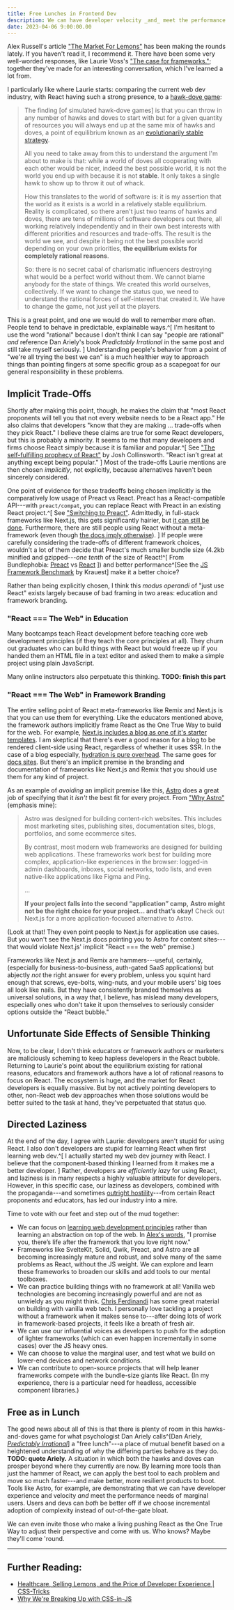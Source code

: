 ```yaml
---
title: Free Lunches in Frontend Dev
description: We can have developer velocity _and_ meet the performance needs of marginal users
date: 2023-04-06 9:00:00.00
---
```


Alex Russell's article ["The Market For Lemons"](https://infrequently.org/2023/02/the-market-for-lemons/)
has been making the rounds lately. If you haven't read it, I recommend it.
There have been some very well-worded responses, like Laurie Voss's
["The case for frameworks."](https://seldo.com/posts/the_case_for_frameworks);
together they've made for an interesting conversation, which I've learned a lot from.

I particularly like where Laurie starts: comparing the current web dev industry,
with React having such a strong presence, to a [hawk-dove game](https://en.wikipedia.org/wiki/Chicken_(game)):

> The finding [of simulated hawk-dove games] is that you can throw in
> any number of hawks and doves to start with but for a given
> quantity of resources you will always end up at the same mix of hawks and doves,
> a point of equilibrium known as an
> [evolutionarily stable strategy](https://en.wikipedia.org/wiki/Evolutionarily_stable_strategy).
>
> All you need to take away from this to understand the argument I'm about to make is that:
> while a world of doves all cooperating with each other would be nicer,
> indeed the best possible world,
> it is not the world you end up with because it is not **stable**.
> It only takes a single hawk to show up to throw it out of whack.
>
> How this translates to the world of software is:
> it is my assertion that the world as it exists is a world in a relatively stable equilibrium.
> Reality is complicated, so there aren't just two teams of hawks and doves,
> there are tens of millions of software developers out there,
> all working relatively independently and in their own best interests
> with different priorities and resources and trade-offs.
> The result is the world we see, and despite it being not the best possible world
> depending on your own priorities, **the equilibrium exists for completely rational reasons**.
>
> So: there is no secret cabal of charismatic influencers
> destroying what would be a perfect world without them.
> We cannot blame anybody for the state of things. We created this world ourselves, collectively.
> If we want to change the status quo, we need to understand the rational
> forces of self-interest that created it.
> We have to change the game, not just yell at the players.

This is a great point, and one we would do well to remember more often.
People tend to behave in predictable, explainable ways.^[
    I'm hesitant to use the word "rational" because I don't think I
    can say "people are rational" _and_ reference Dan Ariely's book
    _Predictably Irrational_ in the same post and still take myself
    seriously.
    ]
Understanding people's behavior from a point of "we're all trying the best we can"
is a much healthier way to approach things than pointing fingers at some specific group
as a scapegoat for our general responsibility in these problems.

## Implicit Trade-Offs

Shortly after making this point, though, he makes the claim that
"most React proponents will tell you that not every website needs to be a React app."
He also claims that developers "know that they are making ... trade-offs when they pick React."
I believe these claims are true for some React developers, but this is probably a minority.
It seems to me that many developers and firms choose React simply because it is familiar and popular.^[
    See ["The self-fulfilling prophecy of React"](https://joshcollinsworth.com/blog/self-fulfilling-prophecy-of-react)
    by Josh Collinsworth. "React isn’t great at anything except being popular."
]
Most of the trade-offs Laurie mentions are then chosen _implicitly_, not explicitly,
because alternatives haven't been sincerely considered.

One point of evidence for these tradeoffs being chosen implicitly
is the comparatively low usage of Preact vs React.
Preact has a React-compatible API---with `preact/compat`, you can replace React with
Preact in an existing React project.^[
    See ["Switching to Preact"](https://preactjs.com/guide/v10/switching-to-preact).
    Admittedly, in full-stack frameworks like Next.js, this gets significantly hairier,
    but [it can still be done](https://joyofcode.xyz/next-bundle-size).
    Furthermore, there are still people using React without a meta-framework
    (even though [the docs imply otherwise](https://wasp-lang.dev/blog/2023/03/17/new-react-docs-pretend-spas-dont-exist)).
    ]
If people were carefully considering the trade-offs of different framework choices,
wouldn't a lot of them decide that Preact's much smaller bundle size (4.2kb
minified and gzipped---_one tenth_ of the size of React!^[
    From Bundlephobia: [Preact](https://bundlephobia.com/package/react-dom@18.2.0)
    vs [React](https://bundlephobia.com/package/react-dom@18.2.0)
])
and better performance^[See the [JS Framework Benchmark](https://krausest.github.io/js-framework-benchmark/2023/table_chrome_112.0.5615.49.html) by Krauest] make it a better choice?

Rather than being explicitly chosen, I think this _modus operandi_ of
"just use React" exists largely because of
bad framing in two areas: education and framework branding.

### "React === The Web" in Education

Many bootcamps teach React development before teaching core web development principles
(if they teach the core principles at all).
They churn out graduates who can build things with React
but would freeze up if you handed them an HTML file in a text editor
and asked them to make a simple project using plain JavaScript.

Many online instructors also perpetuate this thinking.
**TODO: finish this part**

### "React === The Web" in Framework Branding

The entire selling point of React meta-frameworks like Remix and Next.js
is that you can use them for everything. 
Like the educators mentioned above, the framework authors implicitly frame
React as the One True Way to build for the web.
For example, [Next.js includes a blog as one of it's starter templates](https://vercel.com/templates/next.js/blog-starter-kit).
I am skeptical that there's ever a good reason for a blog to be
rendered client-side using React, regardless of whether it uses SSR.
In the case of a blog especially, [hydration is pure overhead](https://www.builder.io/blog/hydration-is-pure-overhead).
The same goes for [docs sites](https://vercel.com/templates/next.js/documentation-starter-kit).
But there's an implicit premise in the branding and documentation of frameworks like
Next.js and Remix that you should use them for any kind of project.

As an example of _avoiding_ an implicit premise like this, [Astro](https://astro.build) does a
great job of specifying that it _isn't_ the best fit for every project.
From ["Why Astro"](https://docs.astro.build/en/concepts/why-astro/) (emphasis mine):

> Astro was designed for building content-rich websites.
> This includes most marketing sites, publishing sites, documentation sites,
> blogs, portfolios, and some ecommerce sites.
> 
> By contrast, most modern web frameworks are designed for building web applications.
> These frameworks work best for building more complex, application-like experiences
> in the browser: logged-in admin dashboards, inboxes, social networks, todo lists,
> and even native-like applications like Figma and Ping.
>
> ...
> 
> **If your project falls into the second “application” camp,**
> **Astro might not be the right choice for your project… and that’s okay!**
> Check out Next.js for a more application-focused alternative to Astro.

(Look at that! They even point people to Next.js for application use cases.
But you won't see the Next.js docs pointing you to Astro for content
sites---that would violate Next.js' implicit "React === the web" premise.)

Frameworks like Next.js and Remix are hammers---useful, certainly,
(especially for business-to-business, auth-gated SaaS applications)
but abjectly _not_ the right answer for every problem, unless you squint
hard enough that screws, eye-bolts, wing-nuts, and your mobile users'
big toes all look like nails. But they have consistently branded themselves as
universal solutions, in a way that, I believe, has mislead many developers,
especially ones who don't take it upon themselves to seriously consider options
outside the "React bubble."

## Unfortunate Side Effects of Sensible Thinking

Now, to be clear, I don't think educators or framework authors or marketers are
maliciously scheming to keep hapless developers in the React bubble.
Returning to Laurie's point about the equilibrium existing for rational reasons,
educators and framework authors have a lot of rational reasons to focus on React.
The ecosystem is huge, and the market for React developers is equally massive.
But by not actively pointing developers to other, non-React web dev approaches when those
solutions would be better suited to the task at hand, they've perpetuated that status quo.

## Directed Laziness

At the end of the day, I agree with Laurie:
developers aren't stupid for using React.
I also don't developers are stupid for learning React
when first learning web dev.^[
    I actually started my web dev journey with React.
    I believe that the component-based thinking I learned from it makes me a better developer.
    ]
Rather, developers are _efficiently lazy_ for using React, and laziness is in many
respects a highly valuable attribute for developers.
However, in this specific case, our laziness as developers, combined with the
propaganda---and sometimes
[outright hostility](https://fediverse.zachleat.com/@zachleat/109830047951867907)---from
certain React proponents and educators, has led our industry into a mire.

Time to vote with our feet and step out of the mud together:

- We can focus on [learning web development principles](https://www.zachleat.com/twitter/1074776108422307840/)
  rather than learning an abstraction on top of the web.
  In [Alex's words](https://changelog.com/jsparty/263),
  "I promise you, there’s life after the framework that you love right now."
- Frameworks like SvelteKit, Solid, Qwik, Preact, and Astro are all becoming
  increasingly mature and robust, and solve many of the same problems as React,
  without the JS weight.
  We can explore and learn these frameworks to broaden our skills and
  add tools to our mental toolboxes.
- We can practice building things with no framework at all! Vanilla web technologies are
  becoming increasingly powerful and are not as unwieldy as you might think.
  [Chris Ferdinandi](https://gomakethings.com) has some great material on building with
  vanilla web tech.
  I personally love tackling a project without a framework when it makes sense to---after
  doing lots of work in framework-based
  projects, it feels like a breath of fresh air.
- We can use our influential voices as developers to push for the adoption of lighter frameworks
  (which can even happen incrementally in some cases) over the JS heavy ones.
- We can choose to value the marginal user, and test what we build on lower-end
  devices and network conditions.
- We can contribute to open-source projects that will help leaner frameworks compete
  with the bundle-size giants like React.
  (In my experience, there is a particular need for headless, accessible component libraries.)

## Free as in Lunch

The good news about all of this is that there is plenty of room in this hawks-and-doves
game for what psychologist Dan Ariely calls^[Dan Ariely, [_Predictably Irrational_](https://www.amazon.com/dp/0061854549)]
a "free lunch"---a place of mutual benefit based on a heightened understanding of
why the differing parties behave as they do. **TODO: quote Ariely.** A situation in which both the hawks
and doves can prosper beyond where they currently are now.
By learning more tools than just the hammer of React, we can apply the best
tool to each problem and move so much faster---and make better,
more resilient products to boot.
Tools like Astro, for example, are demonstrating that we can have developer
experience and velocity _and_ meet the performance needs of marginal users.
Users and devs can _both_ be better off if we choose incremental adoption of complexity
instead of out-of-the-gate bloat.

We can even invite those who make a living pushing React as the One True Way to adjust
their perspective and come with us. Who knows? Maybe they'll come 'round.

---

## Further Reading:

* [Healthcare, Selling Lemons, and the Price of Developer Experience | CSS-Tricks](https://css-tricks.com/healthcare-selling-lemons-and-the-price-of-developer-experience/)
* [Why We're Breaking Up with CSS-in-JS](https://bradfrost.com/blog/link/why-were-breaking-up-with-css-in-js/)